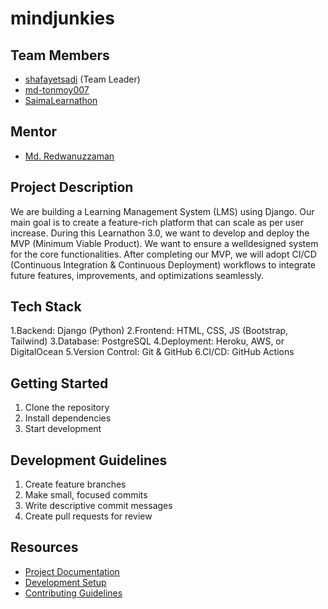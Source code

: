# mindjunkies

## Team Members
- [shafayetsadi](https://github.com/Shafayetsadi/)  (Team Leader)
- [md-tonmoy007](https://github.com/md-tonmoy007)
- [SaimaLearnathon](https://github.com/SaimaLearnathon)

## Mentor
- [Md. Redwanuzzaman](https://github.com/redwanuzzaman)

## Project Description
We are building a Learning Management System (LMS) using Django. Our main goal is to
create a feature-rich platform that can scale as per user increase. During this Learnathon 3.0, we
want to develop and deploy the MVP (Minimum Viable Product). We want to ensure a welldesigned
system for the core functionalities. After completing our MVP, we will adopt CI/CD
(Continuous Integration & Continuous Deployment) workflows to integrate future features,
improvements, and optimizations seamlessly.
## Tech Stack 
1.Backend: Django (Python)
2.Frontend: HTML, CSS, JS (Bootstrap, Tailwind)
3.Database: PostgreSQL
4.Deployment: Heroku, AWS, or DigitalOcean
5.Version Control: Git & GitHub
6.CI/CD: GitHub Actions

## Getting Started
1. Clone the repository
2. Install dependencies
3. Start development

## Development Guidelines
1. Create feature branches
2. Make small, focused commits
3. Write descriptive commit messages
4. Create pull requests for review

## Resources
- [Project Documentation](docs/)
- [Development Setup](docs/setup.md)
- [Contributing Guidelines](CONTRIBUTING.md)
